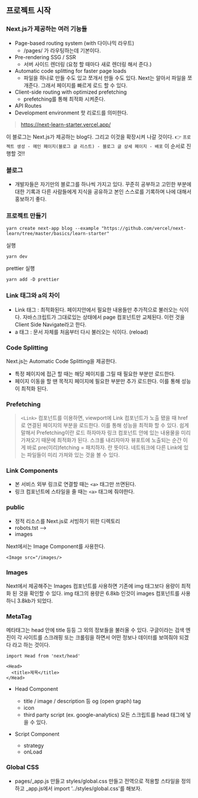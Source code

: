 ## 프로젝트 시작

### Next.js가 제공하는 여러 기능들

- Page-based routing system (with 다이나믹 라우트)
  - /pages/ 가 라우팅하는데 기본이다.
- Pre-rendering SSG / SSR
  - 서버 사이드 렌더링 (요청 할 때마다 새로 렌더링 해서 준다.)
- Automatic code splitting for faster page loads
  - 파일을 하나로 만들 수도 있고 쪼개서 만들 수도 있다. Next는 알아서 파일을 쪼개준다. 그래서 페이지를 빠르게 로드 할 수 있다.
- Client-side routing with optimized prefetching
  - prefetching를 통해 최적화 시켜준다.
- API Routes
- Development environment 핫 리로드를 의미한다.

> https://next-learn-starter.vercel.app/

이 블로그는 Next.js가 제공하는 blog다. 그리고 이것을 확장시켜 나갈 것이다. 👉
`프로젝트 생성 - 메인 페이지(블로그 글 리스트) - 블로그 글 상세 페이지 - 배포` 이 순서로 진행할 것!!

### 블로그

- 개발자들은 자기만의 블로그를 하나씩 가지고 있다.
  꾸준히 공부하고 고민한 부분에 대한 기록과 다른 사람들에게 지식을 공유하고 본인 스스로를 기록하며 나에 대해서 홍보하기 좋다.

### 프로젝트 만들기

```
yarn create next-app blog --example "https://github.com/vercel/next-learn/tree/master/basics/learn-starter"
```

실행

```
yarn dev
```

prettier 실행

```
yarn add -D prettier
```

### Link 태그와 a의 차이

- Link 태그 : 최적화된다. 페이지안에서 필요한 내용들만 추가적으로 불러오는 식이다. 자바스크립트가 그대로있는 상태에서 page 컴포넌트만 교체된다. 이런 것을 Client Side Navigate라고 한다.
- a 태그 : 문서 자체를 처음부터 다시 불러오는 식이다. (reload)

### Code Splitting

Next.js는 Automatic Code Splitting을 제공한다.

- 특정 페이지에 접근 할 때는 해당 페이지를 그릴 때 필요한 부분만 로드한다.
- 페이지 이동을 할 땐 목적지 페이지에 필요한 부분만 추가 로드한다.
  이를 통해 성능이 최적화 된다.

### Prefetching

> `<Link>` 컴포넌트를 이용하면, viewport에 Link 컴포넌트가 노출 됐을 때 href 로 연결된 페이지의 부분을 로드한다. 이를 통해 성능을 최적화 할 수 있다. 쉽게 말해서 Prefetching이란 로드 하자마자 링크 컴포넌트 안에 있는 내용물을 미리 가져오기 때문에 최적화가 된다. 스크롤 내리자마자 뷰포트에 노출되는 순간 이게 바로 pre(미리)fetching = 패치하자. 란 뜻이다. 네트워크에 다른 Link에 있는 파일들이 미리 가져와 있는 것을 볼 수 있다.

### Link Components

- 본 서비스 외부 링크로 연결할 때는 `<a>` 태그만 쓰면된다.
- 링크 컴포넌트에 스타일을 줄 때는 `<a>` 태그에 줘야한다.

### public

- 정적 리소스를 Next.js로 서빙하기 위한 디렉토리
- robots.tst -->
- images

Next에서는 Image Component를 사용한다.

```
<Image src="/images/>
```

### Images

Next에서 제공해주는 Images 컴포넌트를 사용하면 기존에 img 태그보다 용량이 최적화 된 것을 확인할 수 있다. img 태그의 용량은 6.8kb 인것이 images 컴포넌트를 사용하니 3.8kb가 되었다.

### MetaTag

메타태그는 head 안에 title 등등 그 외의 정보들을 불러올 수 있다. 구글이라는 검색 엔진이 각 사이트를 스크래핑 또는 크롤링을 하면서 어떤 정보나 데이터를 보여줘야 되겠다 라고 하는 것이다.

```
import Head from 'next/head'

<Head>
  <title>제목</title>
</Head>
```

- Head Component

  - title / image / description 등 og (open graph) tag
  - icon
  - third party script (ex. google-analytics) 모든 스크립트를 head 태그에 넣을 수 있다.

- Script Component
  - strategy
  - onLoad

### Global CSS

- pages/\_app.js 만들고 styles/global.css 만들고 전역으로 적용할 스타일을 정의하고 \_app.js에서 import '../styles/global.css'를 해보자.
